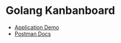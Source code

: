# Golang Kanbanboard

-   [Application Demo](https://haidityara-golang-kanban.herokuapp.com/)
-   [Postman Docs](https://documenter.getpostman.com/view/10131591/UVXnFtfo)
